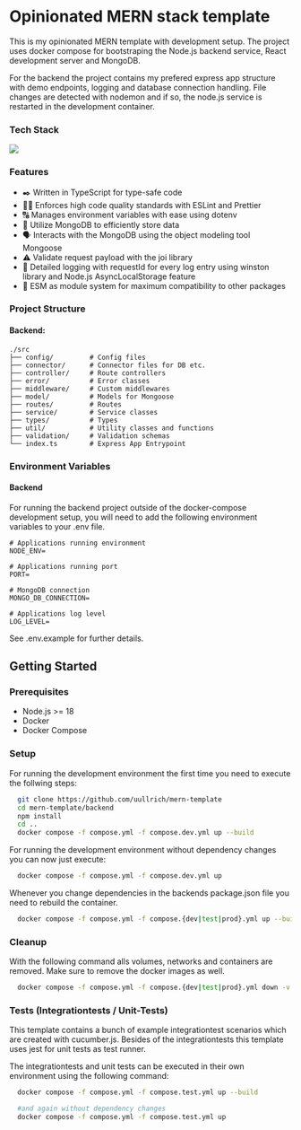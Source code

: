 <!-- Introduction -->

# Opinionated MERN stack template

This is my opinionated MERN template with development setup. The project uses docker compose for bootstraping the Node.js backend service, React development server and MongoDB.

For the backend the project contains my prefered express app structure with demo endpoints, logging and database connection handling. File changes are detected with nodemon and if so, the node.js service is restarted in the development container.

<!-- TechStack -->

### Tech Stack

<p align="left">
  <a href="https://skillicons.dev">
    <img src="https://skillicons.dev/icons?i=mongodb,express,react,nodejs,ts,docker&perline=13" />
  </a>
</p>

<!-- Features -->

### Features

- :black_nib: Written in TypeScript for type-safe code
- :male_detective: Enforces high code quality standards with ESLint and Prettier
- :capital_abcd: Manages environment variables with ease using dotenv
- :floppy_disk: Utilize MongoDB to efficiently store data
- :speaking_head: Interacts with the MongoDB using the object modeling tool Mongoose
- :warning: Validate request payload with the joi library
- :memo: Detailed logging with requestId for every log entry using winston library and Node.js AsyncLocalStorage feature
- :hammer: ESM as module system for maximum compatibility to other packages
<!-- Project Structure -->

### Project Structure

#### Backend:

```
./src
├── config/         # Config files
├── connector/      # Connector files for DB etc.
├── controller/     # Route controllers
├── error/          # Error classes
├── middleware/     # Custom middlewares
├── model/          # Models for Mongoose
├── routes/         # Routes
├── service/        # Service classes
├── types/          # Types
├── util/           # Utility classes and functions
├── validation/     # Validation schemas
└── index.ts        # Express App Entrypoint
```

<!-- Env Variables -->

### Environment Variables

#### Backend

For running the backend project outside of the docker-compose development setup, you will need to add the following environment variables to your .env file.

```
# Applications running environment
NODE_ENV=

# Applications running port
PORT=

# MongoDB connection
MONGO_DB_CONNECTION=

# Applications log level
LOG_LEVEL=
```

See .env.example for further details.

<!-- Getting Started -->

## Getting Started

<!-- Prerequisites -->

### Prerequisites

- Node.js >= 18
- Docker
- Docker Compose

<!-- Setup -->

### Setup

For running the development environment the first time you need to execute the follwing steps:

```bash
  git clone https://github.com/uullrich/mern-template
  cd mern-template/backend
  npm install
  cd ..
  docker compose -f compose.yml -f compose.dev.yml up --build
```

For running the development environment without dependency changes you can now just execute:

```bash
  docker compose -f compose.yml -f compose.dev.yml up
```

Whenever you change dependencies in the backends package.json file you need to rebuild the container.

```bash
  docker compose -f compose.yml -f compose.{dev|test|prod}.yml up --build
```

### Cleanup

With the following command alls volumes, networks and containers are removed. Make sure to remove the docker images as well.

```bash
  docker compose -f compose.yml -f compose.{dev|test|prod}.yml down -v
```

### Tests (Integrationtests / Unit-Tests)

This template contains a bunch of example integrationtest scenarios which are created with cucumber.js. Besides of the integrationtests this template uses jest for unit tests as test runner.

The integrationtests and unit tests can be executed in their own environment using the following command:

```bash
  docker compose -f compose.yml -f compose.test.yml up --build

  #and again without dependency changes
  docker compose -f compose.yml -f compose.test.yml up
```
